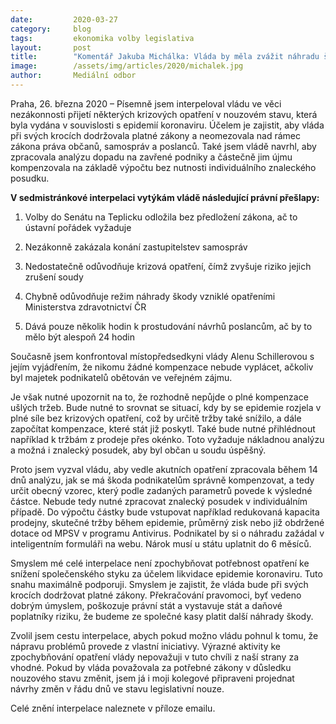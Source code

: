 ```yaml
---
date:         2020-03-27
category:     blog
tags:         ekonomika volby legislativa
layout:       post
title:        "Komentář Jakuba Michálka: Vláda by měla zvážit náhradu škody podnikatelům podle vzorečku a napravit právní přešlapy v opatřeních"
image:        /assets/img/articles/2020/michalek.jpg
author:       Mediální odbor
--- 
```



Praha, 26. března 2020 – Písemně jsem interpeloval vládu ve věci nezákonnosti přijetí některých krizových opatření v nouzovém stavu, která byla vydána v souvislosti s epidemií koronaviru. Účelem je zajistit, aby vláda při svých krocích dodržovala platné zákony a neomezovala nad rámec zákona práva občanů, samospráv a poslanců. Také jsem vládě navrhl, aby zpracovala analýzu dopadu na zavřené podniky a částečně jim újmu kompenzovala na základě výpočtu bez nutnosti individuálního znaleckého posudku.

**V sedmistránkové interpelaci vytýkám vládě následující právní přešlapy:**

1. Volby do Senátu na Teplicku odložila bez předložení zákona, ač to ústavní pořádek vyžaduje

2. Nezákonně zakázala konání zastupitelstev samospráv

3. Nedostatečně odůvodňuje krizová opatření, čímž zvyšuje riziko jejich zrušení soudy

4. Chybně odůvodňuje režim náhrady škody vzniklé opatřeními Ministerstva zdravotnictví ČR

5. Dává pouze několik hodin k prostudování návrhů poslancům, ač by to mělo být alespoň 24 hodin

Současně jsem konfrontoval místopředsedkyni vlády Alenu Schillerovou s jejím vyjádřením, že nikomu žádné kompenzace nebude vyplácet, ačkoliv byl majetek podnikatelů obětován ve veřejném zájmu. 

Je však nutné upozornit na to, že rozhodně nepůjde o plné kompenzace ušlých tržeb. Bude nutné to srovnat se situací, kdy by se epidemie rozjela v plné síle bez krizových opatření, což by určitě tržby také snížilo, a dále započítat kompenzace, které stát již poskytl. Také bude nutné přihlédnout například k tržbám z prodeje přes okénko. Toto vyžaduje nákladnou analýzu a možná i znalecký posudek, aby byl občan u soudu úspěšný.

Proto jsem vyzval vládu, aby vedle akutních opatření zpracovala během 14 dnů analýzu, jak se má škoda podnikatelům správně kompenzovat, a tedy určit obecný vzorec, který podle zadaných parametrů povede k výsledné částce. Nebude tedy nutné zpracovat znalecký posudek v individuálním případě. Do výpočtu částky bude vstupovat například redukovaná kapacita prodejny, skutečné tržby během epidemie, průměrný zisk nebo již obdržené dotace od MPSV v programu Antivirus. Podnikatel by si o náhradu zažádal v inteligentním formuláři na webu. Nárok musí u státu uplatnit do 6 měsíců.

Smyslem mé celé interpelace není zpochybňovat potřebnost opatření ke snížení společenského styku za účelem likvidace epidemie koronaviru. Tuto snahu maximálně podporuji. Smyslem je zajistit, že vláda bude při svých krocích dodržovat platné zákony. Překračování pravomoci, byť vedeno dobrým úmyslem, poškozuje právní stát a vystavuje stát a daňové poplatníky riziku, že budeme ze společné kasy platit další náhrady škody. 

Zvolil jsem cestu interpelace, abych pokud možno vládu pohnul k tomu, že nápravu problémů provede z vlastní iniciativy. Výrazné aktivity ke zpochybňování opatření vlády nepovažuji v tuto chvíli z naší strany za vhodné. Pokud by vláda považovala za potřebné zákony v důsledku nouzového stavu změnit, jsem já i moji kolegové připraveni projednat návrhy změn v řádu dnů ve stavu legislativní nouze.

Celé znění interpelace naleznete v příloze emailu.

